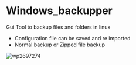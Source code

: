 # Windows_backupper
Gui Tool to backup files and folders in linux
- Configuration file can be saved and re imported
- Normal backup or Zipped file backup

![wp2697274](https://user-images.githubusercontent.com/37984399/143782640-472e141e-78bf-4772-a537-14c7e108a51c.jpg)


